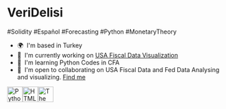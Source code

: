 VeriDelisi
===========================

#Solidity #Español #Forecasting #Python #MonetaryTheory

*   🌍  I'm based in Turkey
*   🚀  I'm currently working on [USA Fiscal Data Visualization](http://https://github.com/veridelisi/U.S.-Treasury-Fiscal-Data)
*   🧠  I'm learning Python Codes in CFA
*   🤝  I'm open to collaborating on USA Fiscal Data and Fed Data Analysing and visualizing. [Find me](https://www.linkedin.com/in/engin-yilmaz/recent-activity/articles/)
<p align="left">
<a href="https://www.python.org/" target="_blank" rel="noreferrer"><img src="https://raw.githubusercontent.com/danielcranney/readme-generator/main/public/icons/skills/python-colored.svg" width="36" height="36" alt="Python" /></a><a href="https://developer.mozilla.org/en-US/docs/Glossary/HTML5" target="_blank" rel="noreferrer"><img src="https://raw.githubusercontent.com/danielcranney/readme-generator/main/public/icons/skills/html5-colored.svg" width="36" height="36" alt="HTML5" /></a><a href="https://thegraph.com/en/" target="_blank" rel="noreferrer"><img src="https://raw.githubusercontent.com/danielcranney/readme-generator/main/public/icons/skills/the-graph-colored.svg" width="36" height="36" alt="The Graph" /></a>
                    </p>
                    
                
